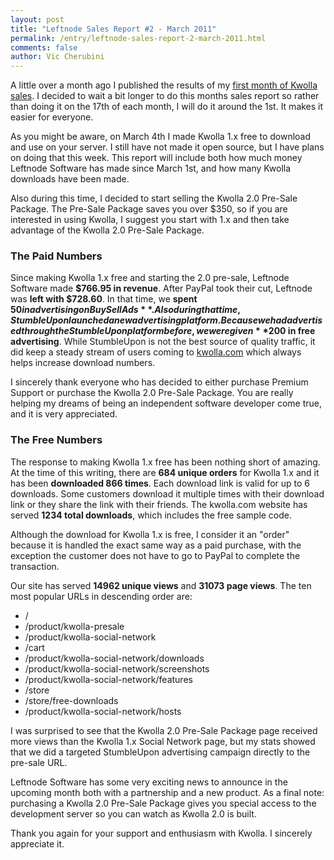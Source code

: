 ```yaml
---
layout: post
title: "Leftnode Sales Report #2 - March 2011"
permalink: /entry/leftnode-sales-report-2-march-2011.html
comments: false
author: Vic Cherubini
---
```


A little over a month ago I published the results of my [first month of Kwolla sales](/entry/leftnode-sales-report-1-february-2011.html). I decided to wait a bit longer to do this months sales report so rather than doing it on the 17th of each month, I will do it around the 1st. It makes it easier for everyone.

As you might be aware, on March 4th I made Kwolla 1.x free to download and use on your server. I still have not made it open source, but I have plans on doing that this week. This report will include both how much money Leftnode Software has made since March 1st, and how many Kwolla downloads have been made.

Also during this time, I decided to start selling the Kwolla 2.0 Pre-Sale Package. The Pre-Sale Package saves you over $350, so if you are interested in using Kwolla, I suggest you start with 1.x and then take advantage of the Kwolla 2.0 Pre-Sale Package.

### The Paid Numbers
Since making Kwolla 1.x free and starting the 2.0 pre-sale, Leftnode Software made **$766.95 in revenue**. After PayPal took their cut, Leftnode was **left with $728.60**. In that time, we **spent $50 in advertising on BuySellAds**. Also during that time, StumbleUpon launched a new advertising platform. Because we had advertised through the StumbleUpon platform before, we were given **$200 in free advertising**. While StumbleUpon is not the best source of quality traffic, it did keep a steady stream of users coming to [kwolla.com](http://kwolla.com) which always helps increase download numbers.

I sincerely thank everyone who has decided to either purchase Premium Support or purchase the Kwolla 2.0 Pre-Sale Package. You are really helping my dreams of being an independent software developer come true, and it is very appreciated.

### The Free Numbers
The response to making Kwolla 1.x free has been nothing short of amazing. At the time of this writing, there are **684 unique orders** for Kwolla 1.x and it has been **downloaded 866 times**. Each download link is valid for up to 6 downloads. Some customers download it multiple times with their download link or they share the link with their friends. The kwolla.com website has served **1234 total downloads**, which includes the free sample code.

Although the download for Kwolla 1.x is free, I consider it an "order" because it is handled the exact same way as a paid purchase, with the exception the customer does not have to go to PayPal to complete the transaction.

Our site has served **14962 unique views** and **31073 page views**. The ten most popular URLs in descending order are:

+  /
+  /product/kwolla-presale
+  /product/kwolla-social-network
+  /cart
+  /product/kwolla-social-network/downloads
+  /product/kwolla-social-network/screenshots
+  /product/kwolla-social-network/features
+  /store
+  /store/free-downloads
+  /product/kwolla-social-network/hosts

I was surprised to see that the Kwolla 2.0 Pre-Sale Package page received more views than the Kwolla 1.x Social Network page, but my stats showed that we did a targeted StumbleUpon advertising campaign directly to the pre-sale URL.

Leftnode Software has some very exciting news to announce in the upcoming month both with a partnership and a new product. As a final note: purchasing a Kwolla 2.0 Pre-Sale Package gives you special access to the development server so you can watch as Kwolla 2.0 is built.

Thank you again for your support and enthusiasm with Kwolla. I sincerely appreciate it.
